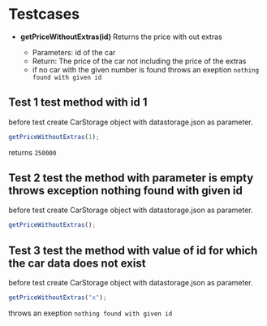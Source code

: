 # Testcases

- **getPriceWithoutExtras(id)**
  Returns the price with out extras

  - Parameters: id of the car
  - Return: The price of the car not including the price of the extras
  - if no car with the given number is found throws an exeption `nothing found with given id`

## Test 1 test method with id 1

before test create CarStorage object with datastorage.json as parameter.

```js
getPriceWithoutExtras(1);
```

returns `250000`

## Test 2 test the method with parameter is empty throws exception nothing found with given id

before test create CarStorage object with datastorage.json as parameter.

```js
getPriceWithoutExtras();
```

## Test 3 test the method with value of id for which the car data does not exist

before test create CarStorage object with datastorage.json as parameter.

```js
getPriceWithoutExtras("x");
```

throws an exeption `nothing found with given id`
